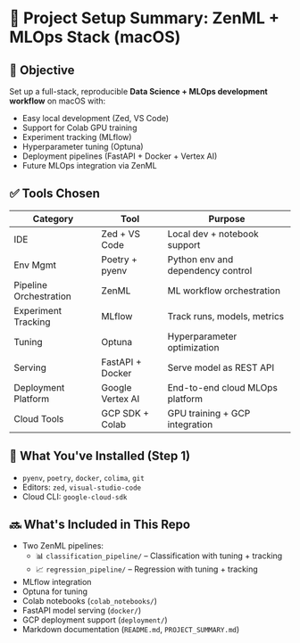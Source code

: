 # 🧠 Project Setup Summary: ZenML + MLOps Stack (macOS)

## 🎯 Objective
Set up a full-stack, reproducible **Data Science + MLOps development workflow** on macOS with:
- Easy local development (Zed, VS Code)
- Support for Colab GPU training
- Experiment tracking (MLflow)
- Hyperparameter tuning (Optuna)
- Deployment pipelines (FastAPI + Docker + Vertex AI)
- Future MLOps integration via ZenML

## ✅ Tools Chosen
| Category              | Tool                 | Purpose |
|-----------------------|----------------------|---------|
| IDE                   | Zed + VS Code        | Local dev + notebook support |
| Env Mgmt              | Poetry + pyenv       | Python env and dependency control |
| Pipeline Orchestration | ZenML               | ML workflow orchestration |
| Experiment Tracking   | MLflow               | Track runs, models, metrics |
| Tuning                | Optuna               | Hyperparameter optimization |
| Serving               | FastAPI + Docker     | Serve model as REST API |
| Deployment Platform   | Google Vertex AI     | End-to-end cloud MLOps platform |
| Cloud Tools           | GCP SDK + Colab      | GPU training + GCP integration |

## 🧰 What You've Installed (Step 1)
- `pyenv`, `poetry`, `docker`, `colima`, `git`
- Editors: `zed`, `visual-studio-code`
- Cloud CLI: `google-cloud-sdk`

## 🔜 What's Included in This Repo
- Two ZenML pipelines:
  - 📊 `classification_pipeline/` – Classification with tuning + tracking
  - 📈 `regression_pipeline/` – Regression with tuning + tracking
- MLflow integration
- Optuna for tuning
- Colab notebooks (`colab_notebooks/`)
- FastAPI model serving (`docker/`)
- GCP deployment support (`deployment/`)
- Markdown documentation (`README.md`, `PROJECT_SUMMARY.md`)
